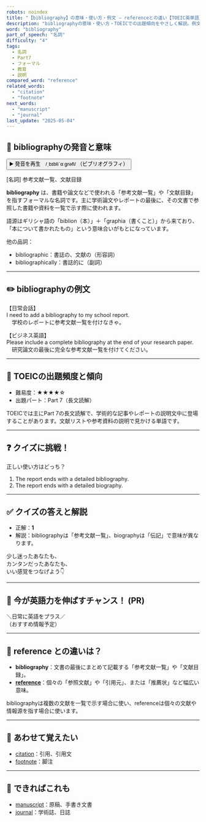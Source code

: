 ```yaml
---
robots: noindex
title: "【bibliography】の意味・使い方・例文 ― referenceとの違い【TOEIC英単語】"
description: "bibliographyの意味・使い方・TOEICでの出題傾向をやさしく解説。例文・クイズ付きでreferenceとの違いもわかりやすく学べます。"
word: "bibliography"
part_of_speech: "名詞"
difficulty: "4"
tags:
  - 名詞
  - Part7
  - フォーマル
  - 教育
  - 説明
compared_word: "reference"
related_words:
  - "citation"
  - "footnote"
next_words:
  - "manuscript"
  - "journal"
last_update: "2025-05-04"
---
```


## 🔰 bibliographyの発音と意味

<button class="play-audio" onclick="playTTS('bibliography')">
  <span class="play-audio-main">
    ▶️ 発音を再生　/ˌbɪbliˈɑːɡrəfi/
  </span>
  <span class="play-audio-sub">
    （ビブリオグラフィ）
  </span>
</button>

[名詞] 参考文献一覧、文献目録

**bibliography** は、書籍や論文などで使われる「参考文献一覧」や「文献目録」を指すフォーマルな名詞です。主に学術論文やレポートの最後に、その文書で参照した書籍や資料を一覧で示す際に使われます。

語源はギリシャ語の「biblion（本）」＋「graphia（書くこと）」から来ており、「本について書かれたもの」という意味合いがもとになっています。

他の品詞：  
- bibliographic：書誌の、文献の（形容詞）
- bibliographically：書誌的に（副詞）

---

## ✏️ bibliographyの例文

【日常会話】  
I need to add a bibliography to my school report.  
　学校のレポートに参考文献一覧を付けなきゃ。

【ビジネス英語】  
Please include a complete bibliography at the end of your research paper.  
　研究論文の最後に完全な参考文献一覧を付けてください。

---

## 🎯 TOEICの出題頻度と傾向

- 難易度：★★★★☆
- 出題パート：Part 7（長文読解）

TOEICでは主にPart 7の長文読解で、学術的な記事やレポートの説明文中に登場することがあります。文献リストや参考資料の説明で見かける単語です。

---

## ❓ クイズに挑戦！

正しい使い方はどっち？

1. The report ends with a detailed bibliography.  
2. The report ends with a detailed biography.

---

## ✅ クイズの答えと解説

- 正解：**1**
- 解説：bibliographyは「参考文献一覧」、biographyは「伝記」で意味が異なります。

少し迷ったあなたも、  
カンタンだったあなたも、  
いい感覚をつなげよう👇️

---

## 🚀 今が英語力を伸ばすチャンス！ (PR)

<div class="info-center">
＼日常に英語をプラス／<br>  
（おすすめ情報予定）
</div>

---

## 🤔  reference との違いは？

- **bibliography**：文書の最後にまとめて記載する「参考文献一覧」や「文献目録」。
- **[reference](/word/reference/)**：個々の「参照文献」や「引用元」、または「推薦状」など幅広い意味。

bibliographyは複数の文献を一覧で示す場合に使い、referenceは個々の文献や情報源を指す場合に使います。

---

## 🧩 あわせて覚えたい

- [citation](/word/citation/)：引用、引用文
- [footnote](/word/footnote/)：脚注

---

## 📖 できればこれも

- [manuscript](/word/manuscript/)：原稿、手書き文書
- [journal](/word/journal/)：学術誌、日誌

<!-- cvid: aid21_bid23 -->
